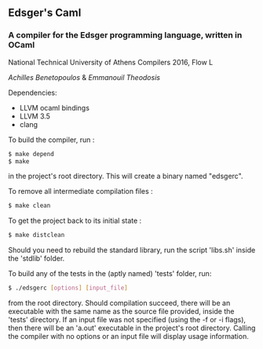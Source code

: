 ## Edsger's Caml
### A compiler for the Edsger programming language, written in OCaml

National Technical University of Athens
Compilers 2016, Flow L

_Achilles Benetopoulos_ & _Emmanouil Theodosis_ 

Dependencies:
- LLVM ocaml bindings
- LLVM 3.5
- clang

To build the compiler, run :

```bash
$ make depend
$ make
```
in the project's root directory. This will create a binary named "edsgerc".

To remove all intermediate compilation files :

```bash
$ make clean
```

To get the project back to its initial state :

```bash
$ make distclean
```

Should you need to rebuild the standard library, run the script 'libs.sh' inside the 'stdlib' folder.

To build any of the tests in the (aptly named) 'tests' folder, run:

```bash
$ ./edsgerc [options] [input_file]
```

from the root directory. Should compilation succeed, there will be an executable with the same name as the source
file provided, inside the 'tests' directory.
If an input file was not specified (using the -f or -i flags), then there will be an 'a.out' executable in the project's
root directory.
Calling the compiler with no options or an input file will display usage information.
